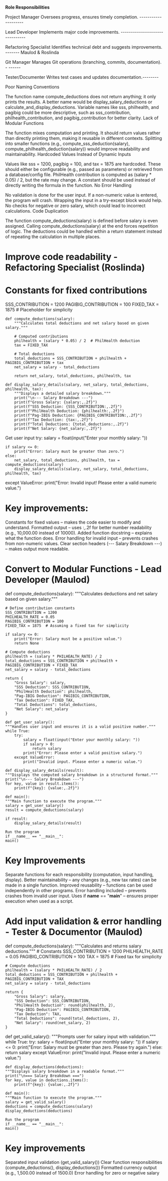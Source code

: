 
**Role Responsibilities**

Project Manager Oversees progress, ensures timely completion. --------------------

Lead Developer Implements major code improvements. -------------------------------

Refactoring Specialist Identifies technical debt and suggests improvements. -------  Maulod & Roslinda

Git Manager Manages Git operations (branching, commits, documentation). - ------

Tester/Documenter Writes test cases and updates documentation.--------


Poor Naming Conventions

The function name compute_deductions does not return anything; it only prints the results. A better name would be display_salary_deductions or calculate_and_display_deductions.
Variable names like sss, philhealth, and pagibig could be more descriptive, such as sss_contribution, philhealth_contribution, and pagibig_contribution for better clarity.
Lack of Modular Functions

The function mixes computation and printing. It should return values rather than directly printing them, making it reusable in different contexts.
Splitting into smaller functions (e.g., compute_sss_deduction(salary), compute_philhealth_deduction(salary)) would improve readability and maintainability.
Hardcoded Values Instead of Dynamic Inputs

Values like sss = 1200, pagibig = 100, and tax = 1875 are hardcoded. These should either be configurable (e.g., passed as parameters) or retrieved from a database/config file.
PhilHealth contribution is computed as (salary * 0.05) / 2, but the rate may change. A constant should be used instead of directly writing the formula in the function.
No Error Handling

No validation is done for the user input. If a non-numeric value is entered, the program will crash. Wrapping the input in a try-except block would help.
No checks for negative or zero salary, which could lead to incorrect calculations.
Code Duplication

The function compute_deductions(salary) is defined before salary is even assigned. Calling compute_deductions(salary) at the end forces repetition of logic.
The deductions could be handled within a return statement instead of repeating the calculation in multiple places.

# Improve code readability  - Refactoring Specialist (Roslinda)

# Constants for fixed contributions
SSS_CONTRIBUTION = 1200
PAGIBIG_CONTRIBUTION = 100
FIXED_TAX = 1875  # Placeholder for simplicity

    def compute_deductions(salary):
        """Calculates total deductions and net salary based on given salary."""
    
        # Computed contributions
        philhealth = (salary * 0.05) / 2  # PhilHealth deduction
        tax = FIXED_TAX  

        # Total deductions
        total_deductions = SSS_CONTRIBUTION + philhealth + PAGIBIG_CONTRIBUTION + tax
        net_salary = salary - total_deductions

        return net_salary, total_deductions, philhealth, tax

    def display_salary_details(salary, net_salary, total_deductions, philhealth, tax):
        """Displays a detailed salary breakdown."""
        print("\n--- Salary Breakdown ---")
        print(f"Gross Salary: {salary:,.2f}")
        print(f"SSS Deduction: {SSS_CONTRIBUTION:,.2f}")
        print(f"PhilHealth Deduction: {philhealth:,.2f}")
        print(f"Pag-IBIG Deduction: {PAGIBIG_CONTRIBUTION:,.2f}")
        print(f"Tax Deduction: {tax:,.2f}")
        print(f"Total Deductions: {total_deductions:,.2f}")
        print(f"Net Salary: {net_salary:,.2f}")

 Get user input
try:
    salary = float(input("Enter your monthly salary: "))
    
    if salary <= 0:
        print("Error: Salary must be greater than zero.")
    else:
        net_salary, total_deductions, philhealth, tax = compute_deductions(salary)
        display_salary_details(salary, net_salary, total_deductions, philhealth, tax)

except ValueError:
    print("Error: Invalid input! Please enter a valid numeric value.")


    
# Key improvements:

 Constants for fixed values – makes the code easier to modify and understand.
 Formatted output – uses :,.2f for better number readability (e.g., 10,000.00 instead of 10000).
 Added function docstring – explains what the function does.
 Error handling for invalid input – prevents crashes from non-numeric values.
 Clear section headers (--- Salary Breakdown ---) – makes output more readable.


# Convert to Modular Functions - Lead Developer (Maulod)
def compute_deductions(salary):
    """Calculates deductions and net salary based on given salary."""
    
    # Define contribution constants
    SSS_CONTRIBUTION = 1200
    PHILHEALTH_RATE = 0.05
    PAGIBIG_CONTRIBUTION = 100
    FIXED_TAX = 1875  # Assuming a fixed tax for simplicity

    if salary <= 0:
        print("Error: Salary must be a positive value.")
        return None

    # Compute deductions
    philhealth = (salary * PHILHEALTH_RATE) / 2
    total_deductions = SSS_CONTRIBUTION + philhealth + PAGIBIG_CONTRIBUTION + FIXED_TAX
    net_salary = salary - total_deductions

    return {
        "Gross Salary": salary,
        "SSS Deduction": SSS_CONTRIBUTION,
        "PhilHealth Deduction": philhealth,
        "Pag-IBIG Deduction": PAGIBIG_CONTRIBUTION,
        "Tax Deduction": FIXED_TAX,
        "Total Deductions": total_deductions,
        "Net Salary": net_salary
    }

    def get_user_salary():
    """Handles user input and ensures it is a valid positive number."""
    while True:
        try:
            salary = float(input("Enter your monthly salary: "))
            if salary > 0:
                return salary
            print("Error: Please enter a valid positive salary.")
        except ValueError:
            print("Invalid input. Please enter a numeric value.")

    def display_salary_details(result):
    """Displays the computed salary breakdown in a structured format."""
    print("\n--- Salary Breakdown ---")
    for key, value in result.items():
        print(f"{key}: {value:,.2f}")

    def main():
    """Main function to execute the program."""
    salary = get_user_salary()
    result = compute_deductions(salary)
    
    if result:
        display_salary_details(result)

    Run the program
    if __name__ == "__main__":
    main()

# Key Improvements

Separate functions for each responsibility (computation, input handling, display).
 Better maintainability – any changes (e.g., new tax rates) can be made in a single function.
 Improved reusability – functions can be used independently in other programs.
 Error handling included – prevents crashes from invalid user input.
 Uses if __name__ == "__main__" – ensures proper execution when used as a script.



# Add input validation & error handling - Tester & Documentor (Maulod)

def compute_deductions(salary):
    """Calculates and returns salary deductions."""
    # Constants
    SSS_CONTRIBUTION = 1200
    PHILHEALTH_RATE = 0.05
    PAGIBIG_CONTRIBUTION = 100
    TAX = 1875  # Fixed tax for simplicity

    # Compute deductions
    philhealth = (salary * PHILHEALTH_RATE) / 2
    total_deductions = SSS_CONTRIBUTION + philhealth + PAGIBIG_CONTRIBUTION + TAX
    net_salary = salary - total_deductions

    return {
        "Gross Salary": salary,
        "SSS Deduction": SSS_CONTRIBUTION,
        "PhilHealth Deduction": round(philhealth, 2),
        "Pag-IBIG Deduction": PAGIBIG_CONTRIBUTION,
        "Tax Deduction": TAX,
        "Total Deductions": round(total_deductions, 2),
        "Net Salary": round(net_salary, 2)
    }

def get_valid_salary():
    """Prompts user for salary input with validation."""
    while True:
        try:
            salary = float(input("Enter your monthly salary: "))
            if salary <= 0:
                print("Error: Salary must be greater than zero. Please try again.")
            else:
                return salary
        except ValueError:
            print("Invalid input. Please enter a numeric value.")

    def display_deductions(deductions):
    """Displays salary breakdown in a readable format."""
    print("\n=== Salary Breakdown ===")
    for key, value in deductions.items():
        print(f"{key}: {value:,.2f}")

    def main():
    """Main function to execute the program."""
    salary = get_valid_salary()
    deductions = compute_deductions(salary)
    display_deductions(deductions)

    Run the program
    if __name__ == "__main__":
    main()
# Key improvements

Separated input validation (get_valid_salary())
 Clear function responsibilities (compute_deductions(), display_deductions())
 Formatted currency output (e.g., 1,500.00 instead of 1500.0)
 Error handling for zero or negative salary
























